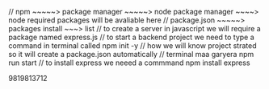 // npm ~~~~~> package manager ~~~~~> node package manager ~~~~> node required packages will be avaliable here
// package.json ~~~~~> packages install ~~~> list
// to create a server in javascript we will require a package named express.js
// to start a backend project we need to type a command in terminal called npm init -y
// how we will know project strated so it will create a package.json automatically
// terminal  maa garyera npm run start
// to install express we neeed a commmand npm install express


9819813712
